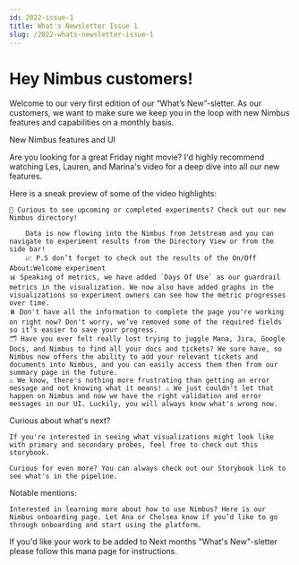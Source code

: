 ```yaml
---
id: 2022-issue-1
title: What's Newsletter Issue 1
slug: /2022-whats-newsletter-issue-1
---
```


# Hey Nimbus customers! 

Welcome to our very first edition of our “What’s New”-sletter. As our customers, we want to make sure we keep you in the loop with new Nimbus features and capabilities on a monthly basis.

New Nimbus features and UI

Are you looking for a great Friday night movie? I'd highly recommend watching Les, Lauren, and Marina's video for a deep dive into all our new features.

Here is a sneak preview of some of the video highlights:

    📇 Curious to see upcoming or completed experiments? Check out our new Nimbus directory!

        Data is now flowing into the Nimbus from Jetstream and you can navigate to experiment results from the Directory View or from the side bar!
        📈 P.S don’t forget to check out the results of the On/Off About:Welcome experiment
    📊 Speaking of metrics, we have added `Days Of Use` as our guardrail metrics in the visualization. We now also have added graphs in the visualizations so experiment owners can see how the metric progresses over time.
    ⏸️ Don't have all the information to complete the page you're working on right now? Don't worry, we’ve removed some of the required fields so it’s easier to save your progress. 
    🗂️ Have you ever felt really lost trying to juggle Mana, Jira, Google Docs, and Nimbus to find all your docs and tickets? We sure have, so Nimbus now offers the ability to add your relevant tickets and documents into Nimbus, and you can easily access them then from our summary page in the future. 
    ⚠️ We know, there's nothing more frustrating than getting an error message and not knowing what it means! ⚠️ We just couldn't let that happen on Nimbus and now we have the right validation and error messages in our UI. Luckily, you will always know what's wrong now.

Curious about what's next?

    If you're interested in seeing what visualizations might look like with primary and secondary probes, feel free to check out this storybook.

    Curious for even more? You can always check out our Storybook link to see what's in the pipeline.

Notable mentions:

    Interested in learning more about how to use Nimbus? Here is our Nimbus onboarding page. Let Ana or Chelsea know if you’d like to go through onboarding and start using the platform. 


If you'd like your work to be added to Next months "What's New"-sletter please follow this mana page for instructions.


